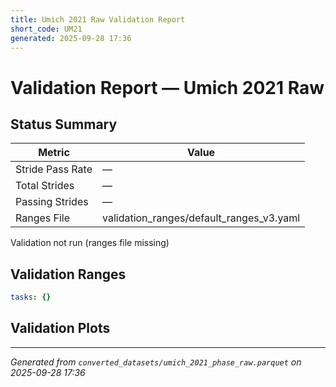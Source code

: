 ```yaml
---
title: Umich 2021 Raw Validation Report
short_code: UM21
generated: 2025-09-28 17:36
---
```


# Validation Report — Umich 2021 Raw

## Status Summary

| Metric | Value |
|--------|-------|
| Stride Pass Rate | — |
| Total Strides | — |
| Passing Strides | — |
| Ranges File | validation_ranges/default_ranges_v3.yaml |

Validation not run (ranges file missing)

## Validation Ranges

```yaml
tasks: {}
```

## Validation Plots

<!-- VALIDATION_GALLERY -->

---

*Generated from `converted_datasets/umich_2021_phase_raw.parquet` on 2025-09-28 17:36*
